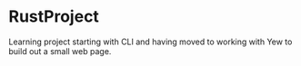# RustProject 
Learning project starting with CLI and having moved to working with Yew to build out a small web page. 
